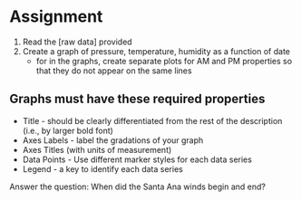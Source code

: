 # Assignment



1. Read the [raw data] provided
2. Create a graph of pressure, temperature, humidity as a function of date
   - for in the graphs, create separate plots for AM and PM properties so that they do not appear on the same lines   

## Graphs must have these required properties

- Title \- should be clearly differentiated from the rest of the description (i.e., by larger bold font)
- Axes Labels \- label the gradations of your graph 
- Axes Titles (with units of measurement)
- Data Points \- Use different marker styles for each data series
- Legend \- a key to identify each data series

Answer the question: When did the Santa Ana winds begin and end? 